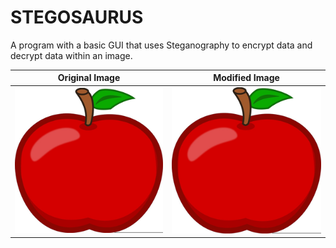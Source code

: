 # STEGOSAURUS

A program with a basic GUI that uses Steganography to encrypt data and decrypt data within an image.

| **Original Image** | **Modified Image** |
| --- | --- |
| ![Apple](https://raw.githubusercontent.com/benwang2/steganography/master/apple.png) | ![Encoded](https://raw.githubusercontent.com/benwang2/steganography/master/apple_encoded.png) |
